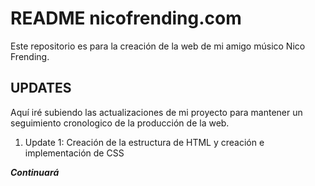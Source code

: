 # README nicofrending.com
Este repositorio es para la creación de la web de mi amigo músico Nico Frending.

## UPDATES
Aquí iré subiendo las actualizaciones de mi proyecto para mantener un seguimiento cronologico de la producción de la web.

1. Update 1: Creación de la estructura de HTML y creación e implementación de CSS

***Continuará***
